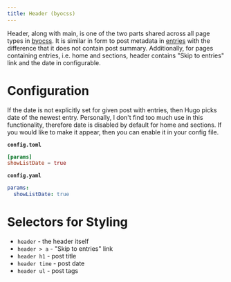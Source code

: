 ```yaml
---
title: Header (byocss)
---
```


Header, along with main, is one of the two parts shared across all page types in [byocss](https://sr.ht/~tymek/byocss).
It is similar in form to post metadata in [entries](entries.md) with the difference that it does not contain post summary.
Additionally, for pages containing entries, i.e. home and sections, header contains "Skip to entries" link and the date in configurable.

# Configuration
If the date is not explicitly set for given post with entries, then Hugo picks date of the newest entry.
Personally, I don't find too much use in this functionality, therefore date is disabled by default for home and sections.
If you would like to make it appear, then you can enable it in your config file.

__`config.toml`__
```toml
[params]
showListDate = true
```

__`config.yaml`__
```yaml
params:
  showListDate: true
```

# Selectors for Styling
- `header` - the header itself
- `header > a` - "Skip to entries" link
- `header h1` - post title
- `header time` - post date
- `header ul` - post tags
